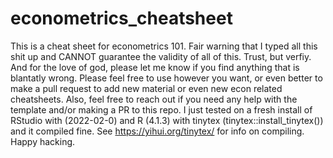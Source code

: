 # econometrics_cheatsheet

This is a cheat sheet for econometrics 101. Fair warning that I typed all this shit up and CANNOT guarantee the validity of all of this. Trust, but verfiy. And for the love of god, please let me know if you find anything that is blantatly wrong. Please feel free to use however you want, or even better to make a pull request to add new material or even new econ related cheatsheets. Also, feel free to reach out if you need any help with the template and/or making a PR to this repo. I just tested on a fresh install of RStudio with (2022-02-0) and R (4.1.3) with tinytex (tinytex::install_tinytex()) and it compiled fine. See https://yihui.org/tinytex/ for info on compiling. Happy hacking. 
